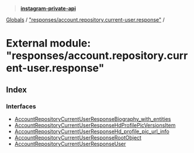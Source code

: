 > **[instagram-private-api](../README.md)**

[Globals](../README.md) / ["responses/account.repository.current-user.response"](_responses_account_repository_current_user_response_.md) /

# External module: "responses/account.repository.current-user.response"

## Index

### Interfaces

* [AccountRepositoryCurrentUserResponseBiography_with_entities](../interfaces/_responses_account_repository_current_user_response_.accountrepositorycurrentuserresponsebiography_with_entities.md)
* [AccountRepositoryCurrentUserResponseHdProfilePicVersionsItem](../interfaces/_responses_account_repository_current_user_response_.accountrepositorycurrentuserresponsehdprofilepicversionsitem.md)
* [AccountRepositoryCurrentUserResponseHd_profile_pic_url_info](../interfaces/_responses_account_repository_current_user_response_.accountrepositorycurrentuserresponsehd_profile_pic_url_info.md)
* [AccountRepositoryCurrentUserResponseRootObject](../interfaces/_responses_account_repository_current_user_response_.accountrepositorycurrentuserresponserootobject.md)
* [AccountRepositoryCurrentUserResponseUser](../interfaces/_responses_account_repository_current_user_response_.accountrepositorycurrentuserresponseuser.md)